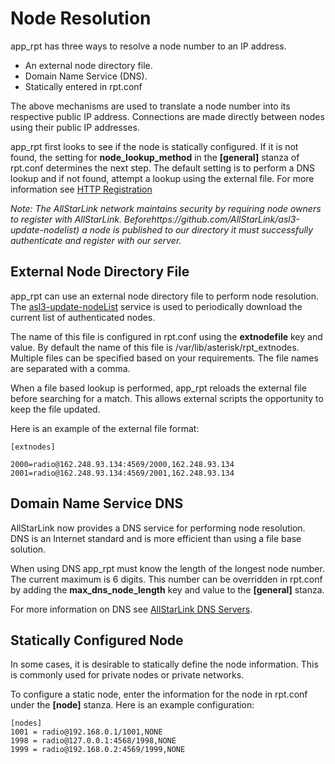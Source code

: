 # Node Resolution

app_rpt has three ways to resolve a node number to an IP address.  
* An external node directory file.
* Domain Name Service (DNS).
* Statically entered in rpt.conf

The above mechanisms are used to translate a node number into its respective public IP address.  Connections are made directly between nodes using their public IP addresses.

app_rpt first looks to see if the node is statically configured.  If it is not found, the setting for **node_lookup_method** in the **[general]** stanza of rpt.conf determines the next step. The default setting is to perform a DNS lookup and if not found, attempt a lookup using the external file.  For more information see [HTTP Registration](https://allstarlink.github.io/adv-topics/httpreg/)

*Note:  The AllStarLink network maintains security by requiring node owners to register with AllStarLink. Beforehttps://github.com/AllStarLink/asl3-update-nodelist) a node is published to our directory it must successfully authenticate and register with our server.* 

## External Node Directory File

app_rpt can use an external node directory file to perform node resolution.  The [asl3-update-nodeList](https://github.com/AllStarLink/asl3-update-nodelist) service is used to periodically download the current list of authenticated nodes.

The name of this file is configured in rpt.conf using the **extnodefile** key and value.  By default the name of this file is /var/lib/asterisk/rpt_extnodes.  Multiple files can be specified based on your requirements.  The file names are separated with a comma.

When a file based lookup is performed, app_rpt reloads the external file before searching for a match.  This allows external scripts the opportunity to keep the file updated.

Here is an example of the external file format:

```
[extnodes]

2000=radio@162.248.93.134:4569/2000,162.248.93.134
2001=radio@162.248.93.134:4569/2001,162.248.93.134
```

## Domain Name Service DNS ##

AllStarLink now provides a DNS service for performing node resolution.  DNS is an Internet standard and is more efficient than using a file base solution.

When using DNS app_rpt must know the length of the longest node number.  The current maximum is 6 digits.  This number can be  overridden in rpt.conf by adding the **max_dns_node_length** key and value to the **[general]** stanza.

For more information on DNS see [AllStarLink DNS Servers](https://wiki.allstarlink.org/wiki/DNS_Servers).

## Statically Configured Node ##

In some cases, it is desirable to statically define the node information.  This is commonly used for private nodes or private networks.

To configure a static node, enter the information for the node in rpt.conf under the **[node]** stanza.  Here is an example configuration:

```
[nodes]
1001 = radio@192.168.0.1/1001,NONE
1998 = radio@127.0.0.1:4568/1998,NONE
1999 = radio@192.168.0.2:4569/1999,NONE
```

